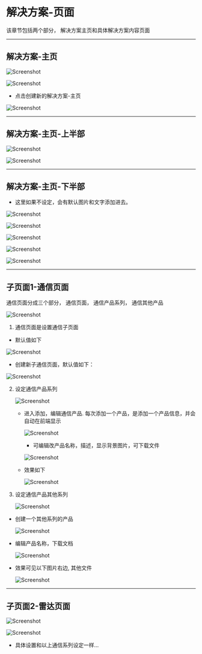 # 解决方案-页面

该章节包括两个部分， 解决方案主页和具体解决方案内容页面

---

## 解决方案-主页

![Screenshot](img/solutions/solution_index.png)

![Screenshot](img/solutions/solution_index_2.png)

* 点击创建新的解决方案-主页

![Screenshot](img/solutions/solution_create.png)



---

## 解决方案-主页-上半部

![Screenshot](img/solutions/solution_top.png)

![Screenshot](img/solutions/solution_top1.png)



---

## 解决方案-主页-下半部

* 这里如果不设定，会有默认图片和文字添加进去。

![Screenshot](img/solutions/solution_bottom.png)

![Screenshot](img/solutions/antenae.png)

![Screenshot](img/solutions/geo.png)

![Screenshot](img/solutions/water.png)

![Screenshot](img/solutions/other.png)



---

## 子页面1-通信页面

通信页面分成三个部分， 通信页面， 通信产品系列， 通信其他产品

![Screenshot](img/solutions/antenae/antenae0.png)

1. 通信页面是设置通信子页面

* 默认值如下

![Screenshot](img/solutions/antenae/antenae.png)

* 创建新子通信页面，默认值如下：

![Screenshot](img/solutions/antenae/antenae_create.png)



2. 设定通信产品系列

   ![Screenshot](img/solutions/antenae/antenae_products.png)

   * 进入添加，编辑通信产品. 每次添加一个产品，是添加一个产品信息，并会自动在前端显示

     ![Screenshot](img/solutions/antenae/antenae_series.png)



     * 可编辑改产品名称，描述，显示背景图片，可下载文件

     ![Screenshot](img/solutions/antenae/antenae_series1.png)

   * 效果如下

     ![Screenshot](img/solutions/antenae/antenae_series1_1.png)

3. 设定通信产品其他系列

   ![Screenshot](img/solutions/antenae/antenae_other1.png)

* 创建一个其他系列的产品

  ![Screenshot](img/solutions/antenae/antenae_other2.png)

* 编辑产品名称，下载文档

  ![Screenshot](img/solutions/antenae/antenae_other3.png)

* 效果可见以下图片右边, 其他文件

  ![Screenshot](img/solutions/antenae/antenae_other4.png)

---

## 子页面2-雷达页面

![Screenshot](img/solutions/geo/geo1.png)

![Screenshot](img/solutions/geo/geo2.png)

* 具体设置和以上通信系列设定一样...